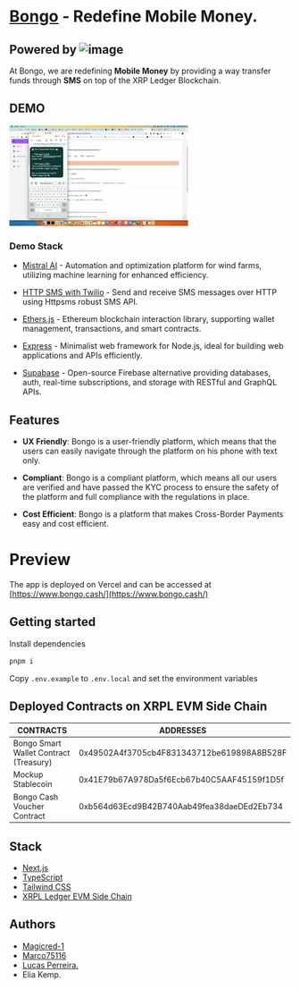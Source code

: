 # [Bongo](https://www.bongo.cash/) - Redefine Mobile Money.

## Powered by ![image](https://github.com/Magicred-1/BongoRWA/assets/86433099/5d039d56-17f6-468a-9bab-d6b208156694)

At Bongo, we are redefining **Mobile Money** by providing a way transfer funds through **SMS** on top of the XRP Ledger Blockchain.

## DEMO

[![Watch the Video](image.png)](https://www.youtube.com/embed/X1wFc1a9A38?si=lCkEnb2ckEEyqvX8)

### Demo Stack

- [Mistral AI](https://mistral.ai/) - Automation and optimization platform for wind farms, utilizing machine learning for enhanced efficiency.

- [HTTP SMS with Twilio](https://httpsms.com/) - Send and receive SMS messages over HTTP using Httpsms robust SMS API.

- [Ethers.js](https://docs.ethers.io/v5/) - Ethereum blockchain interaction library, supporting wallet management, transactions, and smart contracts.

- [Express](https://expressjs.com/) - Minimalist web framework for Node.js, ideal for building web applications and APIs efficiently.

- [Supabase](https://supabase.com/) - Open-source Firebase alternative providing databases, auth, real-time subscriptions, and storage with RESTful and GraphQL APIs.

## Features

- **UX Friendly**: Bongo is a user-friendly platform, which means that the users can easily navigate through the platform on his phone with text only.

- **Compliant**: Bongo is a compliant platform, which means all our users are verified and have passed the KYC process to ensure the safety of the platform and full compliance with the regulations in place.

- **Cost Efficient**: Bongo is a platform that makes Cross-Border Payments easy and cost efficient.

# Preview

The app is deployed on Vercel and can be accessed at [https://www.bongo.cash/](https://www.bongo.cash/)

## Getting started

Install dependencies

```bash
pnpm i
```

Copy `.env.example` to `.env.local` and set the environment variables

## Deployed Contracts on XRPL EVM Side Chain

| CONTRACTS                              | ADDRESSES                                  |
| -------------------------------------- | ------------------------------------------ |
| Bongo Smart Wallet Contract (Treasury) | 0x49502A4f3705cb4F831343712be619898A8B528F |
| Mockup Stablecoin                      | 0x41E79b67A978Da5f6Ecb67b40C5AAF45159f1D5f |
| Bongo Cash Voucher Contract            | 0xb564d63Ecd9B42B740Aab49fea38daeDEd2Eb734 |

## Stack

- [Next.js](https://nextjs.org/)
- [TypeScript](https://www.typescriptlang.org/)
- [Tailwind CSS](https://tailwindcss.com/)
- [XRPL Ledger EVM Side Chain](https://xrpl.org/docs/concepts/xrpl-sidechains/)

## Authors

- [Magicred-1](https://github.com/Magicred-1/)
- [Marco75116](https://github.com/Marco75116)
- [Lucas Perreira.](https://github.com/deucalionn)
- Elia Kemp.
